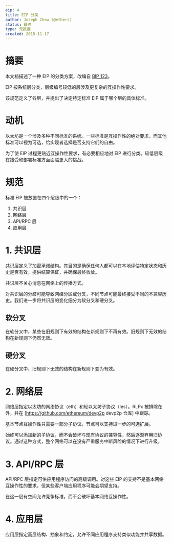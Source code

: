 ```yaml
---
eip: 4
title: EIP 分类
author: Joseph Chow (@ethers)
status: 最终
type: 元数据
created: 2015-11-17
---
```


# 摘要

本文档描述了一种 EIP 的分类方案，改编自 [BIP 123](https://github.com/bitcoin/bips/blob/master/bip-0123.mediawiki)。

EIP 按系统层分类，层级编号较低的层涉及更复杂的互操作性要求。

该规范定义了各层，并提出了决定特定标准 EIP 属于哪个层的具体标准。

# 动机

以太坊是一个涉及多种不同标准的系统。一些标准是互操作性的绝对要求，而其他标准可以视为可选，给实现者选择是否支持它们的自由。

为了使 EIP 过程更贴近互操作性要求，有必要相应地对 EIP 进行分类。较低层级在接受和部署标准方面面临更大的挑战。

# 规范

标准 EIP 被放置在四个层级中的一个：

1. 共识层
2. 网络层
3. API/RPC 层
4. 应用层

# 1. 共识层

共识层定义了加密承诺结构。其目的是确保任何人都可以在本地评估特定状态和历史是否有效，提供结算保证，并确保最终收敛。

共识层不关心消息在网络上的传播方式。

对共识层的分歧可能导致网络分区或分叉，不同节点可能最终接受不同的不兼容历史。我们进一步将共识层的变化细分为软分叉和硬分叉。

## 软分叉

在软分叉中，某些在旧规则下有效的结构在新规则下不再有效。旧规则下无效的结构在新规则下仍然无效。

## 硬分叉

在硬分叉中，旧规则下无效的结构在新规则下变为有效。

# 2. 网络层

网络层指定以太坊的网络协议（eth）和轻以太坊子协议（les）。RLPx 被排除在外，并在 [https://github.com/ethereum/devp2p devp2p 仓库] 中跟踪。

基本节点互操作性只需要一部分子协议。节点可以支持进一步的可选扩展。

始终可以添加新的子协议，而不会破坏与现有协议的兼容性，然后逐渐弃用旧协议。通过这种方式，整个网络可以在没有严重服务中断风险的情况下进行升级。

# 3. API/RPC 层

API/RPC 层指定可供应用程序访问的高级调用。对这些 EIP 的支持不是基本网络互操作性的要求，但某些客户端应用程序可能会期望支持。

在这一层有空间允许竞争标准，而不会破坏基本网络互操作性。

# 4. 应用层

应用层指定高层结构、抽象和约定，允许不同应用程序支持类似功能并共享数据。